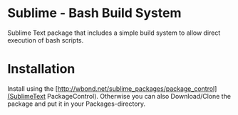 Sublime - Bash Build System
======================

Sublime Text package that includes a simple build system to allow direct execution of bash scripts.

# Installation

Install using the [http://wbond.net/sublime_packages/package_control](SublimeText PackageControl). Otherwise you can also Download/Clone the package and put it in your Packages-directory.
